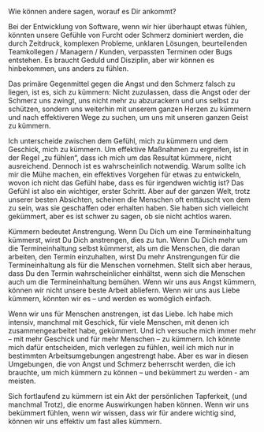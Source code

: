 Wie können andere sagen, worauf es Dir ankommt?

Bei der Entwicklung von Software, wenn wir hier überhaupt etwas fühlen, könnten unsere Gefühle von Furcht oder Schmerz dominiert werden, die durch Zeitdruck, komplexen Probleme, unklaren Lösungen, beurteilenden Teamkollegen / Managern / Kunden, verpassten Terminen oder Bugs entstehen. Es braucht Geduld und Disziplin, aber wir können es hinbekommen, uns anders zu fühlen.
 
Das primäre Gegenmittel gegen die Angst und den Schmerz falsch zu liegen, ist es, sich zu kümmern: Nicht zuzulassen, dass die Angst oder der Schmerz uns zwingt, uns nicht mehr zu abzurackern und uns selbst zu schützen, sondern uns weiterhin mit unserem ganzen Herzen zu kümmern und nach effektiveren Wege zu suchen, um uns mit unseren ganzen Geist zu kümmern. 

Ich unterscheide zwischen dem Gefühl, mich zu kümmern und dem Geschick, mich zu kümmern. Um effektive Maßnahmen zu ergreifen, ist in der Regel „zu fühlen“, dass ich mich um das Resultat kümmere, nicht ausreichend. Dennoch ist es wahrscheinlich notwendig. Warum sollte ich mir die Mühe machen, ein effektives Vorgehen für etwas zu entwickeln, wovon ich nicht das Gefühl habe, dass es für irgendwen wichtig ist? Das Gefühl ist also ein wichtiger, erster Schritt. Aber auf der ganzen Welt, trotz unserer besten Absichten, scheinen die Menschen oft enttäuscht von dem zu sein, was sie geschaffen oder erhalten haben. Sie haben sich vielleicht gekümmert, aber es ist schwer zu sagen, ob sie nicht achtlos waren.

Kümmern bedeutet Anstrengung. Wenn Du Dich um eine Termineinhaltung kümmerst, wirst Du Dich anstrengen, dies zu tun. Wenn Du Dich mehr um die Termineinhaltung selbst kümmerst, als um die Menschen, die daran arbeiten, den Termin einzuhalten, wirst Du mehr Anstrengungen für die Termineinhaltung als für die Menschen vornehmen. Stellt sich aber heraus, dass Du den Termin wahrscheinlicher einhältst, wenn sich die Menschen auch um die Termineinhaltung bemühen. Wenn wir uns aus Angst kümmern, können wir nicht unsere beste Arbeit abliefern. Wenn wir uns aus Liebe kümmern, könnten wir es &ndash; und werden es womöglich einfach.

Wenn wir uns für Menschen anstrengen, ist das Liebe. Ich habe mich intensiv, manchmal mit Geschick, für viele Menschen, mit denen ich zusammengearbeitet habe, gekümmert. Und ich versuche mich immer mehr &ndash; mit mehr Geschick und für mehr Menschen &ndash; zu kümmern. Ich könnte mich dafür entscheiden, mich verlegen zu fühlen, weil ich mich nur in bestimmten Arbeitsumgebungen angestrengt habe. Aber es war in diesen Umgebungen, die von Angst und Schmerz beherrscht werden, die ich brauchte, um mich kümmern zu können &ndash; und bekümmert zu werden - am meisten.

Sich fortlaufend zu kümmern ist ein Akt der persönlichen Tapferkeit, (und manchmal Trotz), die enorme Auswirkungen haben können. Wenn wir uns bekümmert fühlen, wenn wir wissen, dass wir für andere wichtig sind, können wir uns effektiv um fast alles kümmern.
